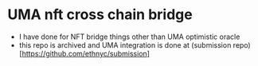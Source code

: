# UMA nft cross chain bridge
- I have done for NFT bridge things other than UMA optimistic oracle
- this repo is archived and UMA integration is done at (submission repo)[https://github.com/ethnyc/submission]

